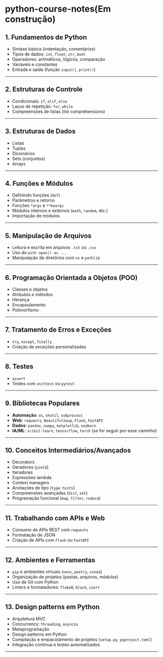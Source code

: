 ﻿# python-course-notes(Em construção)

## **1. Fundamentos de Python**

- Sintaxe básica (indentação, comentários)
- Tipos de dados: `int`, `float`, `str`, `bool`
- Operadores: aritméticos, lógicos, comparação
- Variáveis e constantes
- Entrada e saída (função `input()`, `print()`)

---

## **2. Estruturas de Controle**

- Condicionais: `if`, `elif`, `else`
- Laços de repetição: `for`, `while`
- Compreensões de listas (list comprehensions)

---

## **3. Estruturas de Dados**

- Listas
- Tuplas
- Dicionários
- Sets (conjuntos)
- Arrays

---

## **4. Funções e Módulos**

- Definindo funções (`def`)
- Parâmetros e retorno
- Funções `*args` e `**kwargs`
- Módulos internos e externos (`math`, `random`, etc.)
- Importação de módulos

---

## **5. Manipulação de Arquivos**

- Leitura e escrita em arquivos `.txt` ou `.csv`
- Uso do `with open() as ...`
- Manipulação de diretórios com `os` e `pathlib`

---

## **6. Programação Orientada a Objetos (POO)**

- Classes e objetos
- Atributos e métodos
- Herança
- Encapsulamento
- Polimorfismo

---

## **7. Tratamento de Erros e Exceções**

- `try`, `except`, `finally`
- Criação de exceções personalizadas

---

## **8. Testes**

- `assert`
- Testes com `unittest` ou `pytest`

---

## **9. Bibliotecas Populares**

- **Automação**: `os`, `shutil`, `subprocess`
- **Web**: `requests`, `BeautifulSoup`, `Flask`, `FastAPI`
- **Dados**: `pandas`, `numpy`, `matplotlib`, `seaborn`
- **IA/ML**: `scikit-learn`, `tensorflow`, `torch` (se for seguir por esse caminho)

---

## **10. Conceitos Intermediários/Avançados**

- Decorators
- Geradores (`yield`)
- Iteradores
- Expressões lambda
- Context managers
- Anotações de tipo (`type hints`)
- Compreensões avançadas (`dict`, `set`)
- Programação funcional (`map`, `filter`, `reduce`)

---

## **11. Trabalhando com APIs e Web**

- Consumo de APIs REST com `requests`
- Formatação de JSON
- Criação de APIs com `Flask` ou `FastAPI`

---

## **12. Ambientes e Ferramentas**

- `pip` e ambientes virtuais (`venv`, `poetry`, `conda`)
- Organização de projetos (pastas, arquivos, módulos)
- Uso de Git com Python
- Linters e formatadores: `flake8`, `black`, `isort`

---

## **13. Design patterns em Python**

- Arquitetura MVC
- Concurrency: `threading`, `asyncio`
- Metaprogramação
- Design patterns em Python
- Compilação e empacotamento de projetos (`setup.py`, `pyproject.toml`)
- Integração contínua e testes automatizados

---
